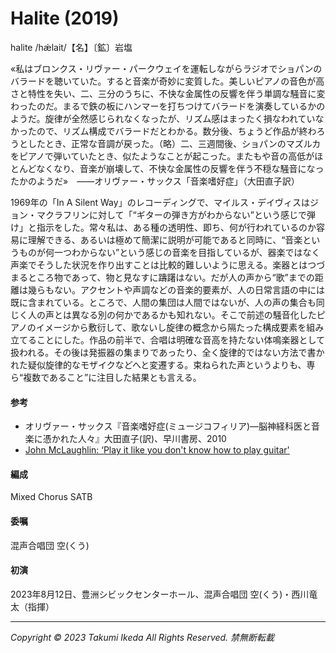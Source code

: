 # Halite (2019)

halite /hǽlait/【名】〔鉱〕岩塩

«私はブロンクス・リヴァー・パークウェイを運転しながらラジオでショパンのバラードを聴いていた。すると音楽が奇妙に変質した。美しいピアノの音色が高さと特性を失い、二、三分のうちに、不快な金属性の反響を伴う単調な騒音に変わったのだ。まるで鉄の板にハンマーを打ちつけてバラードを演奏しているかのようだ。旋律が全然感じられなくなったが、リズム感はまったく損なわれていなかったので、リズム構成でバラードだとわかる。数分後、ちょうど作品が終わろうとしたとき、正常な音調が戻った。（略）二、三週間後、ショパンのマズルカをピアノで弾いていたとき、似たようなことが起こった。またもや音の高低がほとんどなくなり、音楽が崩壊して、不快な金属性の反響を伴う不穏な騒音になったかのようだ»　――オリヴァー・サックス「音楽嗜好症」（大田直子訳）

1969年の「In A Silent Way」のレコーディングで、マイルス・デイヴィスはジョン・マクラフリンに対して「“ギターの弾き方がわからない”という感じで弾け」と指示をした。常々私は、ある種の透明性、即ち、何が行われているのか容易に理解できる、あるいは極めて簡潔に説明が可能であると同時に、“音楽というものが何一つわからない”という感じの音楽を目指しているが、器楽ではなく声楽でそうした状況を作り出すことは比較的難しいように思える。楽器とはつづまるところ物であって、物と見なすに躊躇はない。だが人の声から“歌”までの距離は幾らもない。アクセントや声調などの音楽的要素が、人の日常言語の中には既に含まれている。ところで、人間の集団は人間ではないが、人の声の集合も同じく人の声とは異なる別の何かであるかも知れない。そこで前述の騒音化したピアノのイメージから敷衍して、歌ないし旋律の概念から隔たった構成要素を組み立てることにした。作品の前半で、合唱は明確な音高を持たない体鳴楽器として扱われる。その後は発振器の集まりであったり、全く旋律的ではない方法で書かれた疑似旋律的なモザイクなどへと変遷する。束ねられた声というよりも、専ら“複数であること”に注目した結果とも言える。

#### 参考
- オリヴァー・サックス『音楽嗜好症(ミュージコフィリア)―脳神経科医と音楽に憑かれた人々』大田直子(訳)、早川書房、2010
- [John McLaughlin: ‘Play it like you don't know how to play guitar'](https://www.ajc.com/entertainment/music/john-mclaughlin-play-like-you-don-know-how-play-guitar/QXS2JC8Kti7rtW0cis0vfI/)

#### 編成
Mixed Chorus SATB

#### 委嘱
混声合唱団 空(くう)

#### 初演
2023年8月12日、豊洲シビックセンターホール、混声合唱団 空(くう)・西川竜太（指揮）

---
*Copyright © 2023 Takumi Ikeda All Rights Reserved. 禁無断転載*